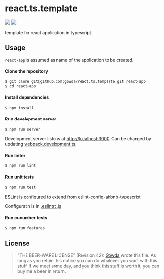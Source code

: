 # react.ts.template
![](https://github.com/gowda/react.ts.template/workflows/lint-and-tests/badge.svg)
![](https://github.com/gowda/react.ts.template/workflows/features/badge.svg)

template for react application in typescript.

## Usage
`react-app` is assumed as name of the application to be created.

#### Clone the repository
```bash
$ git clone git@github.com:gowda/react.ts.template.git react-app
$ cd react-app
```

#### Install dependencies
```bash
$ npm install
```

#### Run development server
```
$ npm run server
```

Development server listens at [http://localhost:3000](http://localhost:3000).
Can be changed by updating [webpack.development.ts](webpack.development.ts#L12).

#### Run linter
```bash
$ npm run lint
```

#### Run unit tests
```bash
$ npm run test
```
[ESLint](https://eslint.org/) is configured to extend from
[eslint-config-airbnb-typescript](https://github.com/airbnb/javascript)

Configuratin is in [.eslintrc.js](.eslintrc.js)

#### Run cucumber tests
```bash
$ npm run features
```

## License

> "THE BEER-WARE LICENSE" (Revision 42):
> [Gowda](https://github.com/gowda) wrote this file.  As long as you retain
> this notice you can do whatever you want with this stuff. If we meet
> some day, and you think this stuff is worth it, you can buy me a beer in return.
